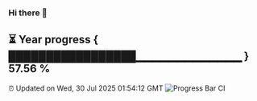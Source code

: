### Hi there 👋
⏳ Year progress { █████████████████▁▁▁▁▁▁▁▁▁▁▁▁▁ } 57.56 %
---
⏰ Updated on Wed, 30 Jul 2025 01:54:12 GMT
![Progress Bar CI](https://github.com/liununu/liununu/workflows/Progress%20Bar%20CI/badge.svg)

